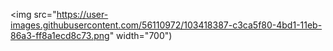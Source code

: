 <img src="https://user-images.githubusercontent.com/56110972/103418387-c3ca5f80-4bd1-11eb-86a3-ff8a1ecd8c73.png" width="700")
